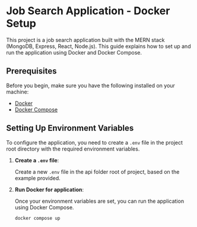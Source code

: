 # Job Search Application - Docker Setup

This project is a job search application built with the MERN stack (MongoDB, Express, React, Node.js). This guide explains how to set up and run the application using Docker and Docker Compose.

## Prerequisites

Before you begin, make sure you have the following installed on your machine:

- [Docker](https://docs.docker.com/get-docker/)
- [Docker Compose](https://docs.docker.com/compose/install/)

## Setting Up Environment Variables

To configure the application, you need to create a `.env` file in the project root directory with the required environment variables.

1. **Create a `.env` file**:

   Create a new `.env` file in the api folder root of project, based on the example provided.

2. **Run Docker for application**:

   Once your environment variables are set, you can run the application using Docker Compose.

   ```
   docker compose up

   ```
